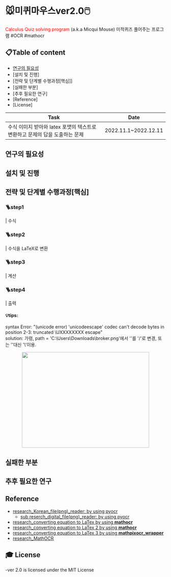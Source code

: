 # 🐭미퀴마우스ver2.0🖱️
<span style="color:red"> Calculus Quiz solving program</span> (a.k.a  Micqui Mouse) 미적퀴즈 풀어주는 프로그램 
#OCR #mathocr  



## 📋Table of content
* [연구의 필요성](#연구의-필요성)
* [설치 및 진행]
* [전략 및 단계별 수행과정[핵심]]
* [실패한 부분]
* [추후 필요한 연구]
* [Reference]
* [License]

|Task|Date|
|---|---|
|수식 이미지 받아와 latex 포맷의 텍스트로 변환하고 문제의 답을 도출하는 문제|2022.11.1~2022.12.11|


## 연구의 필요성


## 설치 및 진행



## 전략 및 단계별 수행과정[핵심]

### 🪜step1
| 수식
### 🪜step2
| 수식을 LaTeX로 변환
### 🪜step3 
| 계산 
### 🪜step4 
| 출력
#### 💡tips: 
syntax Error:   "(unicode error) 'unicodeescape' codec can't decode bytes in position 2-3: truncated \UXXXXXXXX escape"  
solution:      가령, path = 'C:\Users\Downloads\broker.png'에서 '\'를 '/'로 변경, 또는 '\'대신 '\\'이용.

<p align="center"><img src="https://user-images.githubusercontent.com/83863024/204967023-70a5aa78-b40f-474b-9f76-e62a7f455c6f.png" width="400" height="300"/></p>



## 실패한 부분




## 추후 필요한 연구



## Reference
* [research_Korean_file(png)_reader: by using pyocr](https://www.zinnunkebi.com/python-tesseract-pyocr-kor-textbuilder/)
    * [sub reserch_digital_file(png)_reader: by using pyocr](https://www.zinnunkebi.com/python-tesseract-pyocr-digit/)
* [research_converting equation to LaTex by using **mathocr**](https://github.com/lukas-blecher/LaTeX-OCR)
* [research_converting equation to LaTex 2 by using **mathocr**](https://github.com/harvardnlp/im2markup)
* [research_converting equation to LaTex 3 by using **mathpixocr_wrapper** ](https://github.com/minyez/mathpixocr_wrapper)
* [research_MathOCR](https://github.com/AIRLegend/MathOCR)



## :mortar_board: License 
-ver 2.0 is licensed under the MIT License


